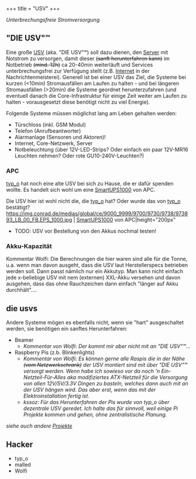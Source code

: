 +++
title = "USV"
+++

*Unterbrechungsfreie Stromversorgung*

## "DIE USV"℠

Eine große
[USV](https://de.wikipedia.org/wiki/Unterbrechungsfreie_Stromversorgung)
(aka. "DIE USV"℠) soll dazu dienen, den [Server](Server)
mit Notstrom zu versorgen, damit dieser ~~(sanft herunterfahren kann)~~
im Notbetrieb ~~(mind. 12h)~~ ca 20-40min weiterläuft und Services
unterbrechungsfrei zur Verfügung stellt (z.B. [Internet](Neuland/Internet)
in der Nachrichtenmeisterei). Generell ist bei einer USV das Ziel, die
Systeme bei kurzen (<10min) Stromausfällen am Laufen zu halten - und bei
längeren Stromausfällen (>20min) die Systeme geordnet herunterzufahren
(und eventuell danach die Core-Infrastruktur für einige Zeit weiter am
Laufen zu halten - vorausgesetzt diese benötigt nicht zu viel Energie).

Folgende Systeme müssen möglichst lang am Leben gehalten werden:

- Türschloss (inkl. GSM Modul)
- Telefon (Anrufbeantworter)
- Alarmanlage (Sensoren und Aktoren)!
- Internet, Core-Netzwerk, Server
- Notbeleuchtung (über 12V-LED-Strips? Oder einfach ein paar 12V-MR16
  Leuchten nehmen? Oder rote GU10-240V-Leuchten?)

### APC

[typ_o](typ_o) hat noch eine alte USV bei sich zu Hause, die
er dafür spenden wollte. Es handelt sich wohl um eine
[SmartUPS1000](SmartUPS1000) von APC.

Die USV hier ist wohl nicht die, die [typ_o](typ_o) hat? Oder
wurde das von [typ_o](typ_o) bestätigt?
<https://img.conrad.de/medias/global/ce/9000_9999/9700/9730/9738/973893_LB_00_FB.EPS_1000.jpg>
\| [SmartUPS1000](SmartUPS1000) von APC\|height="200px"

- TODO: USV vor Bestellung von den Akkus nochmal testen!

### Akku-Kapazität

Kommentar Wolfi: Die Berechnungen die hier waren sind alle für die
Tonne, u.a. wenn man davon ausgeht, dass die USV laut Herstellerspecs
betrieben werden soll. Dann passt nämlich nur ein Akkutyp. Man kann
nicht einfach jede x-beliebige USV mit nem (externen) XXL-Akku versehen
und davon ausgehen, dass das ohne Rauchzeichen dann einfach "länger auf
Akku durchhält"....

## die usvs

Andere Systeme mögen es ebenfalls nicht, wenn sie "hart" ausgeschaltet
werden, sie benötigen ein sanftes Herunterfahren:

- Beamer
  - *Kommentar von Wolfi: Der kommt mir aber nicht mit an "DIE USV"℠...*
- Raspberry Pis (z.b. Blinkenlights)
  - *Kommentar von Wolfi: Es können gerne alle Raspis die in der
    Nähe ~~(vom Netzwerkschrank)~~ der USV montiert sind mit über
    "DIE USV"℠ versorgt werden. Wenn habe ich sowieso vor da noch
    \'n Ein-Netzteil-Für-Alles aka modifiziertes ATX-Netzteil für
    die Versorgung von allen 12V/5V/3.3V Dingen zu basteln, welches
    dann auch mit an der USV hängen wird. Das aber erst, wenn das
    mit der Elektroinstallation fertig ist.*
  - *kssoz: Für das Herunterfahren der Pis wurde von typ_o über
    dezentrale USV geredet. Ich halte das für sinnvoll, weil einige
    Pi Projekte kommen und gehen, ohne zentralistische Planung.*

*siehe auch andere [Projekte](/projekte/)*

## Hacker

- typ_o
- malled
- Wolfi

